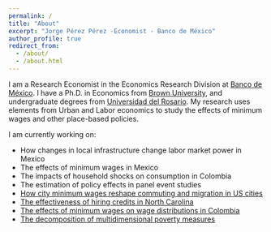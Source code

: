 ```yaml
---
permalink: /
title: "About"
excerpt: "Jorge Pérez Pérez -Economist - Banco de México"
author_profile: true
redirect_from: 
  - /about/
  - /about.html
---
```


I am a Research Economist in the Economics Research Division at [Banco de México](http://www.banxico.org.mx). I have a Ph.D. in Economics from [Brown University](https://www.brown.edu/academics/economics/), and undergraduate degrees from [Universidad del Rosario](http://www.urosario.edu.co/Facultad-de-Economia/Inicio/). My research uses elements from Urban and Labor economics to study the effects of minimum wages and other place-based policies. 

I am currently working on:

* How changes in local infrastructure change labor market power in Mexico
* The effects of minimum wages in Mexico
* The impacts of household shocks on consumption in Colombia
* The estimation of policy effects in panel event studies
* [How city minimum wages reshape commuting and migration in US cities](/research/2017-10-10-city-minimum-wages) 
* [The effectiveness of hiring credits in North Carolina](/research/2019-5-3-nc-hiring-credits)
* [The effects of minimum wages on wage distributions in Colombia](/research/2019-04-15-minimum-wages-formal-informal)
* [The decomposition of multidimensional poverty measures](/research/2018-03-20-unpacking-the-mpi)


